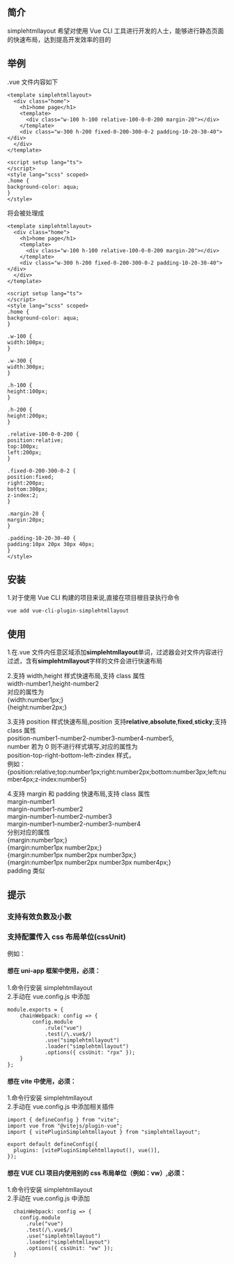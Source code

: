 ## 简介

simplehtmllayout 希望对使用 Vue CLI 工具进行开发的人士，能够进行静态页面的快速布局，达到提高开发效率的目的

## 举例

.vue 文件内容如下

```
<template simplehtmllayout>
  <div class="home">
    <h1>home page</h1>
    <template>
      <div class="w-100 h-100 relative-100-0-0-200 margin-20"></div>
    </template>
    <div class="w-300 h-200 fixed-0-200-300-0-2 padding-10-20-30-40"></div>
  </div>
</template>

<script setup lang="ts">
</script>
<style lang="scss" scoped>
.home {
background-color: aqua;
}
</style>
```

将会被处理成

```
<template simplehtmllayout>
  <div class="home">
    <h1>home page</h1>
    <template>
      <div class="w-100 h-100 relative-100-0-0-200 margin-20"></div>
    </template>
    <div class="w-300 h-200 fixed-0-200-300-0-2 padding-10-20-30-40"></div>
  </div>
</template>

<script setup lang="ts">
</script>
<style lang="scss" scoped>
.home {
background-color: aqua;
}

.w-100 {
width:100px;
}

.w-300 {
width:300px;
}

.h-100 {
height:100px;
}

.h-200 {
height:200px;
}

.relative-100-0-0-200 {
position:relative;
top:100px;
left:200px;
}

.fixed-0-200-300-0-2 {
position:fixed;
right:200px;
bottom:300px;
z-index:2;
}

.margin-20 {
margin:20px;
}

.padding-10-20-30-40 {
padding:10px 20px 30px 40px;
}
</style>
```

## 安装

1.对于使用 Vue CLI 构建的项目来说,直接在项目根目录执行命令

```
vue add vue-cli-plugin-simplehtmllayout
```

## 使用

1.在.vue 文件内任意区域添加**simplehtmllayout**单词，过滤器会对文件内容进行过滤，含有**simplehtmllayout**字样的文件会进行快速布局

2.支持 width,height 样式快速布局,支持 class 属性  
width-number1,height-number2  
对应的属性为  
{width:number1px;}  
{height:number2px;}

3.支持 position 样式快速布局,position 支持**relative**,**absolute**,**fixed**,**sticky**;支持 class 属性  
position-number1-number2-number3-number4-number5,  
number 若为 0 则不进行样式填写,对应的属性为  
position-top-right-bottom-left-zindex 样式，  
例如：{position:relative;top:number1px;right:number2px;bottom:number3px;left:number4px;z-index:number5}

4.支持 margin 和 padding 快速布局,支持 class 属性  
margin-number1  
margin-number1-number2  
margin-number1-number2-number3  
margin-number1-number2-number3-number4  
分别对应的属性  
{margin:number1px;}  
{margin:number1px number2px;}  
{margin:number1px number2px number3px;}  
{margin:number1px number2px number3px number4px;}  
padding 类似

## 提示

### 支持有效负数及小数

### 支持配置传入 css 布局单位(cssUnit)

例如：

#### 想在 uni-app 框架中使用，必须：

1.命令行安装 simplehtmllayout  
2.手动在 vue.config.js 中添加

```
module.exports = {
    chainWebpack: config => {
        config.module
            .rule("vue")
            .test(/\.vue$/)
            .use("simplehtmllayout")
            .loader("simplehtmllayout")
            .options({ cssUnit: "rpx" });
    }
};
```

#### 想在 vite 中使用，必须：

1.命令行安装 simplehtmllayout  
2.手动在 vue.config.js 中添加相关插件

```
import { defineConfig } from "vite";
import vue from "@vitejs/plugin-vue";
import { vitePluginSimplehtmllayout } from "simplehtmllayout";

export default defineConfig({
  plugins: [vitePluginSimplehtmllayout(), vue()],
});
```

#### 想在 VUE CLI 项目内使用别的 css 布局单位（例如：vw）,必须：

1.命令行安装 simplehtmllayout  
2.手动在 vue.config.js 中添加

```
  chainWebpack: config => {
    config.module
      .rule("vue")
      .test(/\.vue$/)
      .use("simplehtmllayout")
      .loader("simplehtmllayout")
      .options({ cssUnit: "vw" });
  }
```
